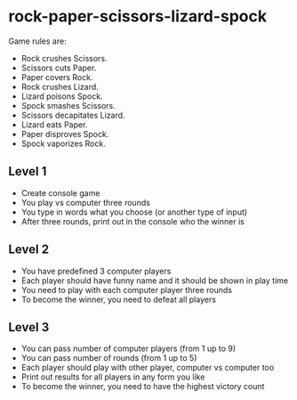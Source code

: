 # rock-paper-scissors-lizard-spock
Game rules are:

- Rock crushes Scissors.
- Scissors cuts Paper.
- Paper covers Rock.
- Rock crushes Lizard.
- Lizard poisons Spock.
- Spock smashes Scissors.
- Scissors decapitates Lizard.
- Lizard eats Paper.
- Paper disproves Spock.
- Spock vaporizes Rock.

## Level 1

- Create console game
- You play vs computer three rounds
- You type in words what you choose (or another type of input)
- After three rounds, print out in the console who the winner is

## Level 2

- You have predefined 3 computer players
- Each player should have funny name and it should be shown in play time
- You need to play with each computer player three rounds
- To become the winner, you need to defeat all players

## Level 3

- You can pass number of computer players (from 1 up to 9)
- You can pass number of rounds (from 1 up to 5)
- Each player should play with other player, computer vs computer too
- Print out results for all players in any form you like
- To become the winner, you need to have the highest victory count
